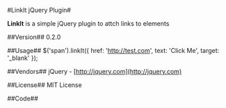 #LinkIt jQuery Plugin#

**LinkIt** is a simple jQuery plugin to attch links to elements

##Version##
0.2.0

##Usage##
    $('span').linkIt({
        href: 'http://test.com',
        text: 'Click Me',
        target: '_blank'
    });

##Vendors##
jQuery - [http://jquery.com](http://jquery.com)

##License##
MIT License

##Code##
    <script></script>